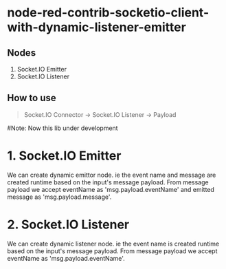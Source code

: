 # node-red-contrib-socketio-client-with-dynamic-listener-emitter

## Nodes

1. Socket.IO Emitter
2. Socket.IO Listener

## How to use

> Socket.IO Connector -> Socket.IO Listener -> Payload

#Note: Now this lib under development


# 1. Socket.IO Emitter 

  We can create dynamic emittor node. ie the event name and message are created runtime based on the input's message payload.
  From message payload we accept eventName as 'msg.payload.eventName' and emitted message as  'msg.payload.message'.
  
# 2. Socket.IO Listener 

  We can create dynamic listener node. ie the event name is created runtime based on the input's message payload.
  From message payload we accept eventName as 'msg.payload.eventName'.
  
